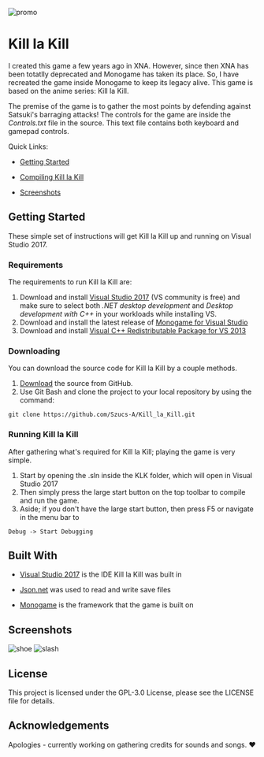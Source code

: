 ![promo](https://user-images.githubusercontent.com/35391412/49611777-a2ee9c00-f970-11e8-8a23-9ee10f2c7656.PNG)
# Kill la Kill
I created this game a few years ago in XNA. However, since then XNA has been totatlly deprecated and Monogame has taken its place. So, I have recreated the game inside Monogame to keep its legacy alive. This game is based on the anime series: Kill la Kill. 

The premise of the game is to gather the most points by defending against Satsuki's barraging attacks! The controls for the game are inside the *Controls.txt* file in the source. This text file contains both keyboard and gamepad controls.

Quick Links:
- [Getting Started](#Getting-Started)

- [Compiling Kill la Kill](#Running-Kill-la-Kill)

- [Screenshots](#Screenshots)

## Getting Started
These simple set of instructions will get Kill la Kill up and running on Visual Studio 2017.

### Requirements
The requirements to run Kill la Kill are:
  1. Download and install [Visual Studio 2017](https://visualstudio.microsoft.com/downloads/) (VS community is free) and make sure to select both *.NET desktop development* and *Desktop development with C++* in your workloads while installing VS.
  2. Download and install the latest release of [Monogame for Visual Studio](http://community.monogame.net/t/monogame-3-7-release/10971)
  3. Download and install [Visual C++ Redistributable Package for VS 2013](https://www.microsoft.com/en-us/download/details.aspx?id=40784)

### Downloading
You can download the source code for Kill la Kill by a couple methods.
  1. [Download](https://github.com/Szucs-A/Kill_la_Kill/archive/master.zip) the source from GitHub.
  2. Use Git Bash and clone the project to your local repository by using the command:
  ```
  git clone https://github.com/Szucs-A/Kill_la_Kill.git
  ```
  
### Running Kill la Kill
After gathering what's required for Kill la Kill; playing the game is very simple.
  1. Start by opening the .sln inside the KLK folder, which will open in Visual Studio 2017
  2. Then simply press the large start button on the top toolbar to compile and run the game.
  3. Aside; if you don't have the large start button, then press F5 or navigate in the menu bar to 
  ```
  Debug -> Start Debugging
  ```
  
## Built With
- [Visual Studio 2017](https://visualstudio.microsoft.com/downloads/) is the IDE Kill la Kill was built in

- [Json.net](https://www.newtonsoft.com/json) was used to read and write save files

- [Monogame](http://community.monogame.net/t/monogame-3-7-release/10971) is the framework that the game is built on

## Screenshots
![shoe](https://user-images.githubusercontent.com/35391412/49610732-679e9e00-f96d-11e8-8db2-fe119503c979.PNG)
![slash](https://user-images.githubusercontent.com/35391412/49610729-653c4400-f96d-11e8-9f80-3e3ccce9da2e.PNG)

## License
This project is licensed under the GPL-3.0 License, please see the LICENSE file for details.

## Acknowledgements
Apologies - currently working on gathering credits for sounds and songs. :heart:
